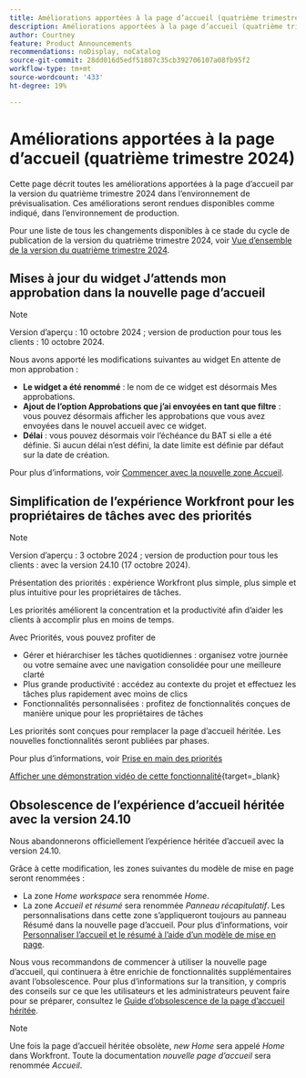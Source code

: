 ```yaml
---
title: Améliorations apportées à la page d’accueil (quatrième trimestre 2024)
description: Améliorations apportées à la page d’accueil (quatrième trimestre 2024)
author: Courtney
feature: Product Announcements
recommendations: noDisplay, noCatalog
source-git-commit: 28dd016d5edf51807c35cb392706107a08fb95f2
workflow-type: tm+mt
source-wordcount: '433'
ht-degree: 19%

---
```


# Améliorations apportées à la page d’accueil (quatrième trimestre 2024)

Cette page décrit toutes les améliorations apportées à la page d’accueil par la version du quatrième trimestre 2024 dans l’environnement de prévisualisation. Ces améliorations seront rendues disponibles comme indiqué, dans l’environnement de production.

Pour une liste de tous les changements disponibles à ce stade du cycle de publication de la version du quatrième trimestre 2024, voir [Vue d’ensemble de la version du quatrième trimestre 2024](/help/quicksilver/product-announcements/product-releases/24-q4-release-activity/24-q4-release-overview.md).

## Mises à jour du widget J’attends mon approbation dans la nouvelle page d’accueil

>[!NOTE]
>
>Version d’aperçu : 10 octobre 2024 ; version de production pour tous les clients : 10 octobre 2024.

Nous avons apporté les modifications suivantes au widget En attente de mon approbation :

* **Le widget a été renommé** : le nom de ce widget est désormais Mes approbations.
* **Ajout de l’option Approbations que j’ai envoyées en tant que filtre** : vous pouvez désormais afficher les approbations que vous avez envoyées dans le nouvel accueil avec ce widget.
* **Délai** : vous pouvez désormais voir l’échéance du BAT si elle a été définie. Si aucun délai n’est défini, la date limite est définie par défaut sur la date de création.

Pour plus d’informations, voir [Commencer avec la nouvelle zone Accueil](/help/quicksilver/workfront-basics/using-home/new-home/get-started-with-new-home.md).

## Simplification de l’expérience Workfront pour les propriétaires de tâches avec des priorités

>[!NOTE]
>
>Version d’aperçu : 3 octobre 2024 ; version de production pour tous les clients : avec la version 24.10 (17 octobre 2024).

Présentation des priorités : expérience Workfront plus simple, plus simple et plus intuitive pour les propriétaires de tâches.

Les priorités améliorent la concentration et la productivité afin d’aider les clients à accomplir plus en moins de temps.

Avec Priorités, vous pouvez profiter de

* Gérer et hiérarchiser les tâches quotidiennes : organisez votre journée ou votre semaine avec une navigation consolidée pour une meilleure clarté
* Plus grande productivité : accédez au contexte du projet et effectuez les tâches plus rapidement avec moins de clics
* Fonctionnalités personnalisées : profitez de fonctionnalités conçues de manière unique pour les propriétaires de tâches

Les priorités sont conçues pour remplacer la page d’accueil héritée. Les nouvelles fonctionnalités seront publiées par phases.

Pour plus d’informations, voir [Prise en main des priorités](/help/quicksilver/workfront-basics/priorities/get-started-with-priorities.md)

[Afficher une démonstration vidéo de cette fonctionnalité](https://video.tv.adobe.com/v/3434848/){target=_blank}

## Obsolescence de l’expérience d’accueil héritée avec la version 24.10

Nous abandonnerons officiellement l’expérience héritée d’accueil avec la version 24.10.

Grâce à cette modification, les zones suivantes du modèle de mise en page seront renommées :

* La zone _Home workspace_ sera renommée _Home_.
* La zone _Accueil et résumé_ sera renommée _Panneau récapitulatif_. Les personnalisations dans cette zone s’appliqueront toujours au panneau Résumé dans la nouvelle page d’accueil. Pour plus d’informations, voir [Personnaliser l’accueil et le résumé à l’aide d’un modèle de mise en page](/help/quicksilver/administration-and-setup/customize-workfront/use-layout-templates/customize-home-summary-layout-template.md).

Nous vous recommandons de commencer à utiliser la nouvelle page d’accueil, qui continuera à être enrichie de fonctionnalités supplémentaires avant l’obsolescence. Pour plus d’informations sur la transition, y compris des conseils sur ce que les utilisateurs et les administrateurs peuvent faire pour se préparer, consultez le [Guide d’obsolescence de la page d’accueil héritée](/help/quicksilver/product-announcements/announcements/legacy-home-deprecation.md).

>[!NOTE]
>
>Une fois la page d’accueil héritée obsolète, _new Home_ sera appelé _Home_ dans Workfront. Toute la documentation _nouvelle page d’accueil_ sera renommée _Accueil_.
